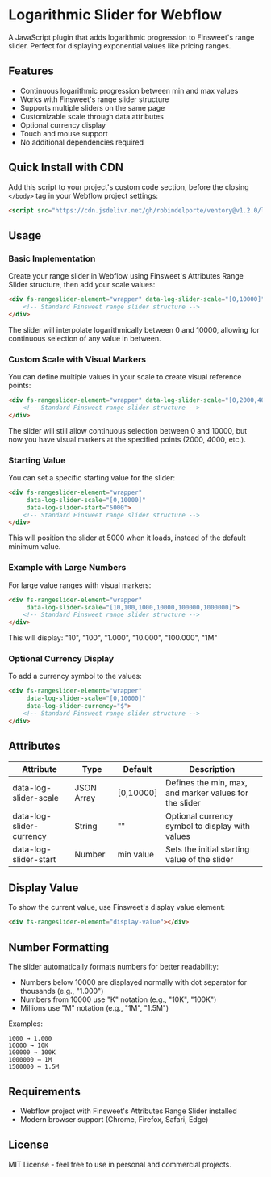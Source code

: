 # Logarithmic Slider for Webflow

A JavaScript plugin that adds logarithmic progression to Finsweet's range slider. Perfect for displaying exponential values like pricing ranges.

## Features

- Continuous logarithmic progression between min and max values
- Works with Finsweet's range slider structure
- Supports multiple sliders on the same page
- Customizable scale through data attributes
- Optional currency display
- Touch and mouse support
- No additional dependencies required

## Quick Install with CDN

Add this script to your project's custom code section, before the closing `</body>` tag in your Webflow project settings:

```html
<script src="https://cdn.jsdelivr.net/gh/robindelporte/ventory@v1.2.0/logarithmic-slider.js"></script>
```

## Usage

### Basic Implementation

Create your range slider in Webflow using Finsweet's Attributes Range Slider structure, then add your scale values:

```html
<div fs-rangeslider-element="wrapper" data-log-slider-scale="[0,10000]">
    <!-- Standard Finsweet range slider structure -->
</div>
```

The slider will interpolate logarithmically between 0 and 10000, allowing for continuous selection of any value in between.

### Custom Scale with Visual Markers

You can define multiple values in your scale to create visual reference points:

```html
<div fs-rangeslider-element="wrapper" data-log-slider-scale="[0,2000,4000,6000,8000,10000]">
    <!-- Standard Finsweet range slider structure -->
</div>
```

The slider will still allow continuous selection between 0 and 10000, but now you have visual markers at the specified points (2000, 4000, etc.).

### Starting Value

You can set a specific starting value for the slider:

```html
<div fs-rangeslider-element="wrapper" 
     data-log-slider-scale="[0,10000]"
     data-log-slider-start="5000">
    <!-- Standard Finsweet range slider structure -->
</div>
```

This will position the slider at 5000 when it loads, instead of the default minimum value.

### Example with Large Numbers

For large value ranges with visual markers:

```html
<div fs-rangeslider-element="wrapper" 
     data-log-slider-scale="[10,100,1000,10000,100000,1000000]">
    <!-- Standard Finsweet range slider structure -->
</div>
```

This will display: "10", "100", "1.000", "10.000", "100.000", "1M"

### Optional Currency Display

To add a currency symbol to the values:

```html
<div fs-rangeslider-element="wrapper" 
     data-log-slider-scale="[0,10000]"
     data-log-slider-currency="$">
    <!-- Standard Finsweet range slider structure -->
</div>
```

## Attributes

| Attribute | Type | Default | Description |
|-----------|------|---------|-------------|
| data-log-slider-scale | JSON Array | [0,10000] | Defines the min, max, and marker values for the slider |
| data-log-slider-currency | String | "" | Optional currency symbol to display with values |
| data-log-slider-start | Number | min value | Sets the initial starting value of the slider |

## Display Value

To show the current value, use Finsweet's display value element:

```html
<div fs-rangeslider-element="display-value"></div>
```

## Number Formatting

The slider automatically formats numbers for better readability:
- Numbers below 10000 are displayed normally with dot separator for thousands (e.g., "1.000")
- Numbers from 10000 use "K" notation (e.g., "10K", "100K")
- Millions use "M" notation (e.g., "1M", "1.5M")

Examples:
```
1000 → 1.000
10000 → 10K
100000 → 100K
1000000 → 1M
1500000 → 1.5M
```

## Requirements

- Webflow project with Finsweet's Attributes Range Slider installed
- Modern browser support (Chrome, Firefox, Safari, Edge)

## License

MIT License - feel free to use in personal and commercial projects.
